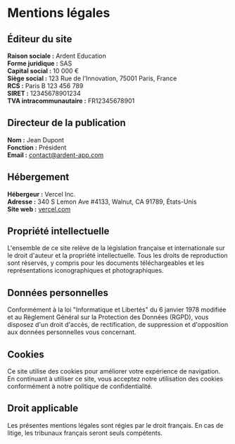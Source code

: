 # Mentions légales

## Éditeur du site

**Raison sociale :** Ardent Education  
**Forme juridique :** SAS  
**Capital social :** 10 000 €  
**Siège social :** 123 Rue de l'Innovation, 75001 Paris, France  
**RCS :** Paris B 123 456 789  
**SIRET :** 12345678901234  
**TVA intracommunautaire :** FR12345678901

## Directeur de la publication

**Nom :** Jean Dupont  
**Fonction :** Président  
**Email :** contact@ardent-app.com

## Hébergement

**Hébergeur :** Vercel Inc.  
**Adresse :** 340 S Lemon Ave #4133, Walnut, CA 91789, États-Unis  
**Site web :** [vercel.com](https://vercel.com)

## Propriété intellectuelle

L'ensemble de ce site relève de la législation française et internationale sur le droit d'auteur et la propriété intellectuelle. Tous les droits de reproduction sont réservés, y compris pour les documents téléchargeables et les représentations iconographiques et photographiques.

## Données personnelles

Conformément à la loi "Informatique et Libertés" du 6 janvier 1978 modifiée et au Règlement Général sur la Protection des Données (RGPD), vous disposez d'un droit d'accès, de rectification, de suppression et d'opposition aux données personnelles vous concernant.

## Cookies

Ce site utilise des cookies pour améliorer votre expérience de navigation. En continuant à utiliser ce site, vous acceptez notre utilisation des cookies conformément à notre politique de confidentialité.

## Droit applicable

Les présentes mentions légales sont régies par le droit français. En cas de litige, les tribunaux français seront seuls compétents.